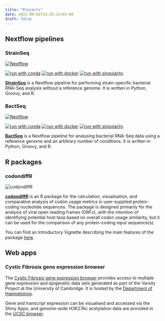 ```yaml
---
title: "Projects"
date: 2022-09-01T14:35:21+01:00
draft: false
---
```


## Nextflow pipelines

### StrainSeq

[![Nextflow](https://img.shields.io/badge/nextflow%20DSL2-%E2%89%A521.10.3-23aa62.svg?labelColor=000000)](https://www.nextflow.io/)

[![run with conda](http://img.shields.io/badge/run%20with-conda-3EB049.svg)](https://docs.conda.io/en/latest/)
[![run with docker](https://img.shields.io/badge/run%20with-docker-0db7ed.svg?labelColor=000000&logo=docker)](https://www.docker.com/)
[![run with singularity](https://img.shields.io/badge/run%20with-singularity-1d355c.svg?labelColor=000000)](https://sylabs.io/docs/)

**[StrainSeq](https://github.com/adamd3/StrainSeq)** is a Nextflow pipeline for performing strain-specific bacterial RNA-Seq analysis without a reference genome. It is written in Python, Groovy, and R.

### BactSeq

[![Nextflow](https://img.shields.io/badge/nextflow%20DSL2-%E2%89%A521.10.3-23aa62.svg?labelColor=000000)](https://www.nextflow.io/)

[![run with conda](http://img.shields.io/badge/run%20with-conda-3EB049.svg)](https://docs.conda.io/en/latest/)
[![run with docker](https://img.shields.io/badge/run%20with-docker-0db7ed.svg?labelColor=000000&logo=docker)](https://www.docker.com/)
[![run with singularity](https://img.shields.io/badge/run%20with-singularity-1d355c.svg?labelColor=000000)](https://sylabs.io/docs/)

**[BactSeq](https://github.com/adamd3/BactSeq)** is a Nextflow pipeline for analysing bacterial RNA-Seq data using a reference genome and an arbitrary number of conditions. It is written in Python, Groovy, and R.

## R packages

### codondiffR

![codondiffR](/images/codondiffR.png)

**[codondiffR](https://github.com/adamd3/codondiffR)** is an R package for the calculation, visualisation, and comparative analysis of codon usage metrics in user-supplied protein-coding nucleotide sequences. The package is designed primarily for the analysis of viral open reading frames (ORFs), with the intention of identifying potential host taxa based on overall codon usage similarity, but it can be used for the comparison of any protein-coding input sequence(s).

You can find an Introductory Vignette describing the main features of the package [here](https://adamd3.github.io/posts/codondiffr/codondiffr/).

## Web apps

### Cystic Fibrosis gene expression browser

The [Cystic Fibrosis gene expression browser](https://blueprint.haem.cam.ac.uk/cfbrowser/) provides access to multiple gene expression and epigenetic data sets generated as part of the Varsity Project at the University of Cambridge. It is hosted by the [Department of Haematology](https://www.haem.cam.ac.uk/).

Gene and transcript expression can be visualised and accessed via the Shiny Apps, and genome-wide H3K27Ac acetylation data are provided in the [UCSC browser](https://genome.ucsc.edu/).
